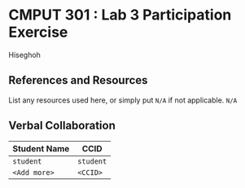 # CMPUT 301 : Lab 3 Participation Exercise

Hiseghoh

## References and Resources

List any resources used here, or simply put `N/A` if not applicable.
`N/A`

## Verbal Collaboration

| Student Name | CCID      |
| ------------ | --------- |
| `student`    | `student` |
| `<Add more>` | `<CCID>`  |
